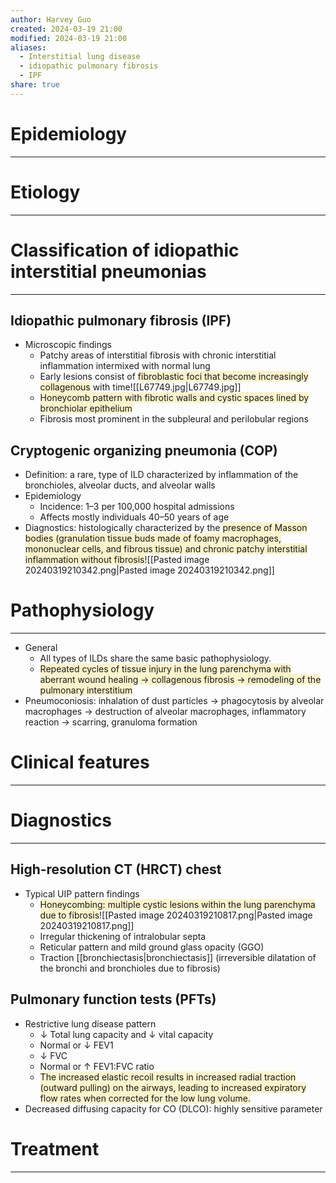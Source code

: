 ```yaml
---
author: Harvey Guo
created: 2024-03-19 21:00
modified: 2024-03-19 21:00
aliases:
  - Interstitial lung disease
  - idiopathic pulmonary fibrosis
  - IPF
share: true
---
```

# Epidemiology
---


# Etiology
---

# Classification of idiopathic interstitial pneumonias
---
## Idiopathic pulmonary fibrosis (IPF)
- Microscopic findings
	- Patchy areas of interstitial fibrosis with chronic interstitial inflammation intermixed with normal lung
	- Early lesions consist of <span style="background:rgba(240, 200, 0, 0.2)">fibroblastic foci that become increasingly collagenous</span> with time![[L67749.jpg|L67749.jpg]]
	- <span style="background:rgba(240, 200, 0, 0.2)">Honeycomb pattern with fibrotic walls and cystic spaces lined by bronchiolar epithelium</span>
	- Fibrosis most prominent in the subpleural and perilobular regions
## Cryptogenic organizing pneumonia (COP)
- Definition: a rare, type of ILD characterized by inflammation of the bronchioles, alveolar ducts, and alveolar walls
- Epidemiology
	- Incidence: 1–3 per 100,000 hospital admissions 
	- Affects mostly individuals 40–50 years of age
- Diagnostics: histologically characterized by the <span style="background:rgba(240, 200, 0, 0.2)">presence of Masson bodies (granulation tissue buds made of foamy macrophages, mononuclear cells, and fibrous tissue) and chronic patchy interstitial inflammation without fibrosis</span>![[Pasted image 20240319210342.png|Pasted image 20240319210342.png]]
# Pathophysiology
---
- General
	- All types of ILDs share the same basic pathophysiology.
	- <span style="background:rgba(240, 200, 0, 0.2)">Repeated cycles of tissue injury in the lung parenchyma with aberrant wound healing → collagenous fibrosis → remodeling of the pulmonary interstitium</span>
- Pneumoconiosis: inhalation of dust particles → phagocytosis by alveolar macrophages → destruction of alveolar macrophages, inflammatory reaction → scarring, granuloma formation

# Clinical features
---


# Diagnostics
---
## High-resolution CT (HRCT) chest
- Typical UIP pattern findings 
	- <span style="background:rgba(240, 200, 0, 0.2)">Honeycombing: multiple cystic lesions within the lung parenchyma due to fibrosis</span>![[Pasted image 20240319210817.png|Pasted image 20240319210817.png]]
	- Irregular thickening of intralobular septa
	- Reticular pattern and mild ground glass opacity (GGO)
	- Traction [[bronchiectasis|bronchiectasis]] (irreversible dilatation of the bronchi and bronchioles due to fibrosis)
## Pulmonary function tests (PFTs)
- Restrictive lung disease pattern 
	- ↓ Total lung capacity and ↓ vital capacity
	- Normal or ↓ FEV1
	- ↓ FVC
	- Normal or ↑ FEV1:FVC ratio
	- <span style="background:rgba(240, 200, 0, 0.2)">The increased elastic recoil results in increased radial traction (outward pulling) on the airways, leading to increased expiratory flow rates when corrected for the low lung volume.</span>
- Decreased diffusing capacity for CO (DLCO): highly sensitive parameter
# Treatment
---

